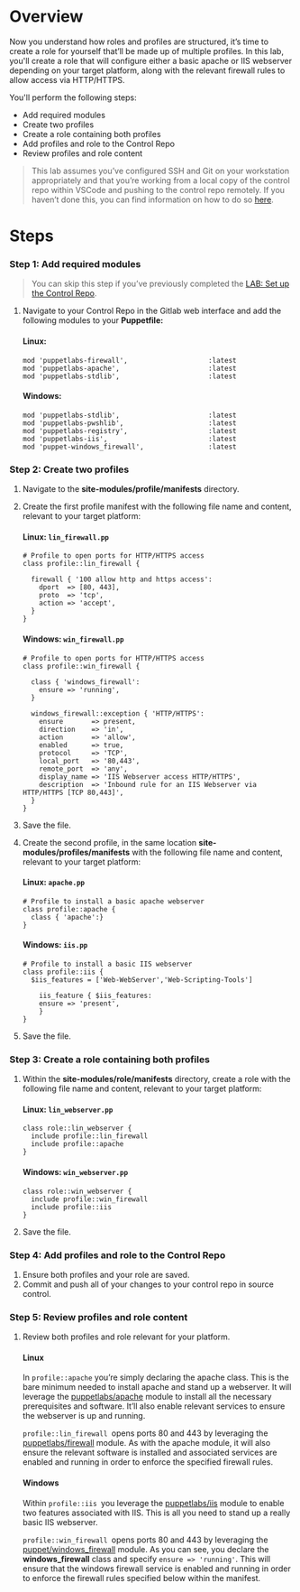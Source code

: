 # Overview

Now you understand how roles and profiles are structured, it’s time to create a role for yourself that’ll be made up of multiple profiles. In this lab, you'll create a role that will configure either a basic apache or IIS webserver depending on your target platform, along with the relevant firewall rules to allow access via HTTP/HTTPS.

You'll perform the following steps:

* Add required modules 
* Create two profiles
* Create a role containing both profiles
* Add profiles and role to the Control Repo
* Review profiles and role content

> This lab assumes you’ve configured SSH and Git on your workstation appropriately and that you’re working from a local copy of the control repo within VSCode and pushing to the control repo remotely. If you haven’t done this, you can find information on how to do so <a href="https://puppet-enterprise-guide.com/theory/workstation-setup.html" target="_blank">here</a>.

# Steps

### Step 1: Add required modules

> You can skip this step if you’ve previously completed the <a href="https://puppet-enterprise-guide.com/labs/lab-set-up-the-control-repo.html" target="_blank">LAB: Set up the Control Repo</a>. 

1. Navigate to your Control Repo in the Gitlab web interface and add the following modules to your **Puppetfile:**

    #### Linux:

    ```puppet
    mod 'puppetlabs-firewall',                    :latest
    mod 'puppetlabs-apache',                      :latest
    mod 'puppetlabs-stdlib',                      :latest
    ```

    #### Windows:

    ```puppet
    mod 'puppetlabs-stdlib',                      :latest
    mod 'puppetlabs-pwshlib',                     :latest
    mod 'puppetlabs-registry',                    :latest
    mod 'puppetlabs-iis',                         :latest
    mod 'puppet-windows_firewall',                :latest
    ```


### Step 2: Create two profiles

1. Navigate to the **site-modules/profile/manifests** directory.
2. Create the first profile manifest with the following file name and content, relevant to your target platform:

    #### Linux: `lin_firewall.pp`

    ```puppet
    # Profile to open ports for HTTP/HTTPS access
    class profile::lin_firewall {

      firewall { '100 allow http and https access':
        dport  => [80, 443],
        proto  => 'tcp',
        action => 'accept',
      } 
    }
    ```

    #### Windows: `win_firewall.pp`

    ```puppet
    # Profile to open ports for HTTP/HTTPS access
    class profile::win_firewall {

      class { 'windows_firewall':
        ensure => 'running',
      }

      windows_firewall::exception { 'HTTP/HTTPS':
        ensure       => present,
        direction    => 'in',
        action       => 'allow',
        enabled      => true,
        protocol     => 'TCP',
        local_port   => '80,443',
        remote_port  => 'any',
        display_name => 'IIS Webserver access HTTP/HTTPS',
        description  => 'Inbound rule for an IIS Webserver via HTTP/HTTPS [TCP 80,443]',
      }
    }
    ```



3. Save the file.
4. Create the second profile, in the same location **site-modules/profiles/manifests** with the following file name and content, relevant to your target platform:

    #### Linux: `apache.pp`

    ```puppet
    # Profile to install a basic apache webserver
    class profile::apache {
  	  class { 'apache':}
    }
    ```

    #### Windows: `iis.pp`

    ```puppet
    # Profile to install a basic IIS webserver
    class profile::iis {
      $iis_features = ['Web-WebServer','Web-Scripting-Tools']

 	    iis_feature { $iis_features:
   	    ensure => 'present',
 	    }
    }
    ```

5. Save the file.

### Step 3: Create a role containing both profiles

1. Within the **site-modules/role/manifests** directory, create a role with the following file name and content, relevant to your target platform:

    #### Linux: `lin_webserver.pp`

    ```puppet
    class role::lin_webserver {
      include profile::lin_firewall
      include profile::apache
    }
    ```

    #### Windows: `win_webserver.pp`

    ```puppet
    class role::win_webserver {
      include profile::win_firewall
      include profile::iis
    }
    ```



2. Save the file.

### Step 4: Add profiles and role to the Control Repo

1. Ensure both profiles and your role are saved.
2. Commit and push all of your changes to your control repo in source control.

### Step 5: Review profiles and role content

1. Review both profiles and role relevant for your platform.

    #### Linux

    In `profile::apache` you’re simply declaring the apache class. This is the bare minimum needed to install apache and stand up a webserver. It will leverage the <a href="https://forge.puppet.com/modules/puppetlabs/apache" target="_blank">puppetlabs/apache</a> module to install all the necessary prerequisites and software. It’ll also enable relevant services to ensure the webserver is up and running. 

    `profile::lin_firewall `opens ports 80 and 443 by leveraging the <a href="https://forge.puppet.com/modules/puppetlabs/firewall" target="_blank">puppetlabs/firewall</a> module. As with the apache module, it will also ensure the relevant software is installed and associated services are enabled and running in order to enforce the specified firewall rules.

    #### Windows

    Within `profile::iis `you leverage the <a href="https://forge.puppet.com/modules/puppetlabs/iis" target="_blank">puppetlabs/iis</a> module to enable two features associated with IIS. This is all you need to stand up a really basic IIS webserver. 

    `profile::win_firewall `opens ports 80 and 443 by leveraging the <a href="https://forge.puppet.com/modules/puppet/windows_firewall" target="_blank">puppet/windows_firewall</a> module. As you can see, you declare the **windows_firewall** class and specify `ensure => 'running'`. This will ensure that the windows firewall service is enabled and running in order to enforce the firewall rules specified below within the manifest.